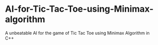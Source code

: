 # AI-for-Tic-Tac-Toe-using-Minimax-algorithm
A unbeatable AI for the game of Tic Tac Toe using Minimax Algorithm in C++
